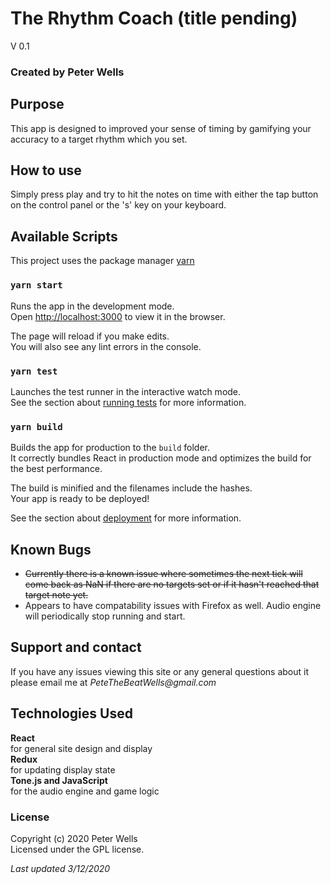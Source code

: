 # The Rhythm Coach (title pending)
V 0.1
### Created by Peter Wells

## Purpose
This app is designed to  improved your sense of timing by gamifying your accuracy to a target rhythm which you set.

## How to use
Simply press play and try to hit the notes on time with either the tap button on the control panel or the 's' key on your keyboard.

## Available Scripts

This project uses the package manager [yarn](https://classic.yarnpkg.com/lang/en/docs/install/#windows-stable)

### `yarn start`

Runs the app in the development mode.<br />
Open [http://localhost:3000](http://localhost:3000) to view it in the browser.

The page will reload if you make edits.<br />
You will also see any lint errors in the console.

### `yarn test`

Launches the test runner in the interactive watch mode.<br />
See the section about [running tests](https://facebook.github.io/create-react-app/docs/running-tests) for more information.

### `yarn build`

Builds the app for production to the `build` folder.<br />
It correctly bundles React in production mode and optimizes the build for the best performance.

The build is minified and the filenames include the hashes.<br />
Your app is ready to be deployed!

See the section about [deployment](https://facebook.github.io/create-react-app/docs/deployment) for more information.

## Known Bugs
* ~~Currently there is a known issue where sometimes the next tick will come back as NaN if there are no targets set or if it hasn't reached that target note yet.~~
* Appears to have compatability issues with Firefox as well. Audio engine will periodically stop running and start.

## Support and contact
If you have any issues viewing this site or any general questions about it please email me at
_PeteTheBeatWells@gmail.com_

## Technologies Used
**React**  
for general site design and display  
**Redux**  
for updating display state  
**Tone.js and JavaScript**  
for the audio engine and game logic

### License
Copyright (c) 2020 Peter Wells  
Licensed under the GPL license.

_Last updated 3/12/2020_


